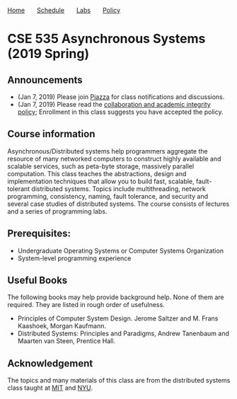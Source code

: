 

[Home](README.md) &nbsp; &nbsp; &nbsp;
[Schedule](schedule.md) &nbsp; &nbsp; &nbsp;
[Labs](labs.md) &nbsp; &nbsp; &nbsp;
[Policy](policy.md)

# CSE 535 Asynchronous Systems (2019 Spring)

## Announcements

  * (Jan 7, 2019) Please join
    [Piazza](https://piazza.com/stonybrook/spring2019/cse535) for class
    notifications and discussions.
  * (Jan 7, 2019) Please read the [collaboration and academic integrity
    policy](policy.md); Enrollment in this class suggests you have accepted the
    policy.

## Course information
Asynchronous/Distributed systems help programmers aggregate the resource of many
networked computers to construct highly available and scalable services, such as
peta-byte storage, massively parallel computation. This class teaches the
abstractions, design and implementation techniques that allow you to build fast,
scalable, fault-tolerant distributed systems. Topics include multithreading,
network programming, consistency, naming, fault tolerance, and security and
several case studies of distributed systems. The course consists of lectures and
a series of programming labs.

## Prerequisites:
 * Undergraduate Operating Systems or Computer Systems Organization
 * System-level programming experience

## Useful Books
The following books may help provide background help. None of them are required.
They are listed in rough order of usefulness.
 * Principles of Computer System Design. Jerome Saltzer and M. Frans Kaashoek,
   Morgan Kaufmann.
 * Distributed Systems: Principles and Paradigms, Andrew Tanenbaum and Maarten
   van Steen, Prentice Hall.

## Acknowledgement
The topics and many materials of this class are from the distributed systems
class taught at [MIT](https://pdos.csail.mit.edu/6.824/) and
[NYU](http://www.news.cs.nyu.edu/~jinyang/fa16-ds/index.html).
